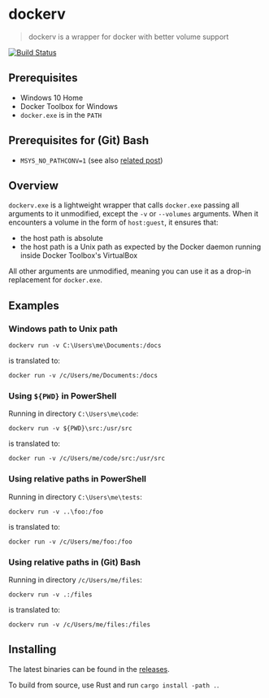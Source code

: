 # dockerv

> dockerv is a wrapper for docker with better volume support

[![Build Status](https://travis-ci.org/ngeor/dockerv.svg?branch=master)](https://travis-ci.org/ngeor/dockerv)

## Prerequisites

- Windows 10 Home
- Docker Toolbox for Windows
- `docker.exe` is in the `PATH`

## Prerequisites for (Git) Bash

- `MSYS_NO_PATHCONV=1` (see also
  [related post](https://ngeor.com/2019/12/25/windows-docker-and-paths.html))

## Overview

`dockerv.exe` is a lightweight wrapper that calls `docker.exe` passing all
arguments to it unmodified, except the `-v` or `--volumes` arguments. When it
encounters a volume in the form of `host:guest`, it ensures that:

- the host path is absolute
- the host path is a Unix path as expected by the Docker daemon running inside
  Docker Toolbox's VirtualBox

All other arguments are unmodified, meaning you can use it as a drop-in
replacement for `docker.exe`.

## Examples

### Windows path to Unix path

`dockerv run -v C:\Users\me\Documents:/docs`

is translated to:

`docker run -v /c/Users/me/Documents:/docs`

### Using `${PWD}` in PowerShell

Running in directory `C:\Users\me\code`:

`dockerv run -v ${PWD}\src:/usr/src`

is translated to:

`docker run -v /c/Users/me/code/src:/usr/src`

### Using relative paths in PowerShell

Running in directory `C:\Users\me\tests`:

`dockerv run -v ..\foo:/foo`

is translated to:

`docker run -v /c/Users/me/foo:/foo`

### Using relative paths in (Git) Bash

Running in directory `/c/Users/me/files`:

`dockerv run -v .:/files`

is translated to:

`dockerv run -v /c/Users/me/files:/files`

## Installing

The latest binaries can be found in the [releases](./releases).

To build from source, use Rust and run `cargo install -path .`.
